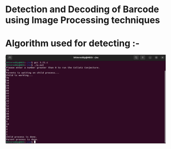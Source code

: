 # Detection and Decoding of Barcode using Image Processing techniques

# Algorithm used for detecting :-
 ![App Screenshot](https://github.com/bhim4078652/CS-252-Minor-Assignment/blob/main/Q-3.21/3.21%20os%20assignment.png)
